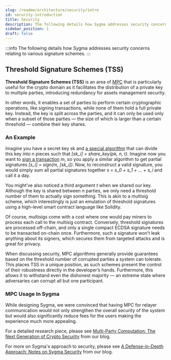 ```yaml
---
slug: /readme/architecture/security/intro
id: security-introduction
title: Security
description: The following details how Sygma addresses security concerns relating to various signature schemes.
sidebar_position: 1
draft: false
---
```


<!--05-security.md-->

:::info
  The following details how Sygma addresses security concerns relating to
  various signature schemes.
:::

## Threshold Signature Schemes (TSS)

**Threshold Signature Schemes (TSS)** is an area of [MPC](/docs/03-architecture/02-mpc.md) that is particularly useful for the crypto domain as it facilitates the distribution of a private key to multiple parties, introducing redundancy for assets management security.&#x20;

In other words, it enables a set of parties to perform certain cryptographic operations, like signing transactions, while none of them hold a full private key. Instead, the key is split across the parties, and it can only be used only when a subset of those parties — the size of which is larger than a certain threshold — combine their key shares.

### An Example

Imagine you have a secret key sk and [a special algorithm](02-keygen.md) that can divide this key into *n* pieces such that *[sk_i] = share_key(pk, n, t)*. Imagine now you want to [sign a transaction](03-signing.md) *m*, so you apply a similar algorithm to get partial signatures *[s_i] = sign(m, [sk_i])*. Now, to reconstruct a valid signature, you would simply sum all partial signatures together *s = s_0 + s_1 + … + s_i* and call it a day.

You might’ve also noticed a third argument *t* when we shared our key. Although the key is shared between *n* parties, we only need a threshold number of them to actually sign something. This is akin to a multisig scheme, which interestingly is just an emulation of threshold signatures using a high-level smart contract language like Solidity.

Of course, multisigs come with a cost where one would pay miners to process each call to the multisig contract. Conversely, threshold signatures are processed off-chain, and only a single compact ECDSA signature needs to be transacted on-chain once. Furthermore, such a signature won’t leak anything about its signers, which secures them from targeted attacks and is great for privacy.

When discussing security, MPC algorithms generally provide guarantees based on the threshold number of corrupted parties a system can tolerate. This places TSS in a unique position, as such schemes present the control of their robustness directly in the developer’s hands. Furthermore, this allows it to withstand even the dishonest majority — an extreme state where adversaries can corrupt all but one participant.

### MPC Usage In Sygma

While designing Sygma, we were convinced that having MPC for relayer communication would not only strengthen the overall security of the system but would also significantly reduce fees for the users making the experience much more appealing.

For a detailed research piece, please see [Multi-Party Computation: The Next Generation of Crypto Security](https://blog.buildwithsygma.com/multi-party-computation/) from our blog.

For more on Sygma's approach to security, please see [A Defense-in-Depth Approach: Notes on Sygma Security](https://blog.buildwithsygma.com/sygma-security/) from our blog. 

